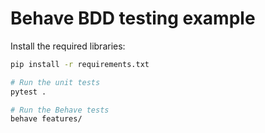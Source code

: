 # Behave BDD testing example

Install the required libraries:

```bash
pip install -r requirements.txt
```

```bash
# Run the unit tests
pytest .

# Run the Behave tests
behave features/
```